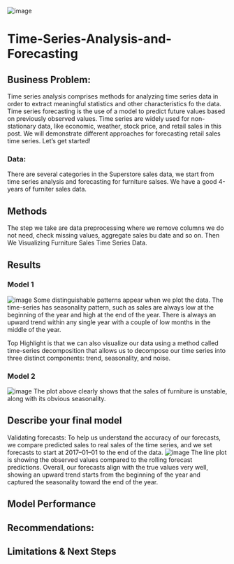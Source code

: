 ![image](https://github.com/Codeguy225/Time-Series-Analysis-and-Forecasting/assets/117793811/ab96d902-0f4a-4c34-9181-f3cbe88afa73)


# **Time-Series-Analysis-and-Forecasting**

## **Business Problem:**
Time series analysis comprises methods for analyzing time series data in order to extract meaningful statistics and other characteristics fo the data. Time series forecasting is the use of a model to predict future values based on previously observed values. Time series are widely used for non-stationary data, like economic, weather, stock price, and retail sales in this post. We will demonstrate different approaches for forecasting retail sales time series. Let’s get started! 

### **Data:**
There are several categories in the Superstore sales data, we start from time series analysis and forecasting for furniture salses. We have a good 4-years of furniter sales data. 

## **Methods**
The step we take are data preprocessing where we remove columns we do not need, check missing values, aggregate sales bu date and so on. Then We Visualizing Furniture Sales Time Series Data. 

## **Results**
### Model 1  
![image](https://github.com/Codeguy225/Time-Series-Analysis-and-Forecasting/assets/117793811/0c8a68d9-0dba-4c04-b7c5-b3da15cdc7e5)
Some distinguishable patterns appear when we plot the data. The time-series has seasonality pattern, such as sales are always low at the beginning of the year and high at the end of the year. There is always an upward trend within any single year with a couple of low months in the middle of the year.

Top Highlight is that we can also visualize our data using a method called time-series decomposition that allows us to decompose our time series into three distinct components: trend, seasonality, and noise.

### Model 2 
![image](https://github.com/Codeguy225/Time-Series-Analysis-and-Forecasting/assets/117793811/5ea7ecf2-3883-456a-a4cd-cbb4a5f00dbb)
The plot above clearly shows that the sales of furniture is unstable, along with its obvious seasonality.

## **Describe your final model**
Validating forecasts: To help us understand the accuracy of our forecasts, we compare predicted sales to real sales of the time series, and we set forecasts to start at 2017–01–01 to the end of the data.
![image](https://github.com/Codeguy225/Time-Series-Analysis-and-Forecasting/assets/117793811/bcea4451-bd6a-492d-acc0-114746a32734)
The line plot is showing the observed values compared to the rolling forecast predictions. Overall, our forecasts align with the true values very well, showing an upward trend starts from the beginning of the year and captured the seasonality toward the end of the year.

## **Model Performance**

## **Recommendations:**

## **Limitations & Next Steps**
